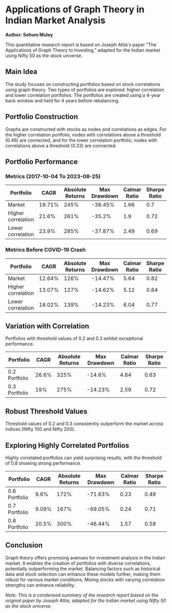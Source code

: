 # Applications of Graph Theory in Indian Market Analysis

**Author: Sohum Muley**

This quantitative research report is based on Joseph Attia's paper "The Applications of Graph Theory to Investing," adapted for the Indian market using Nifty 50 as the stock universe.

## Main Idea

The study focuses on constructing portfolios based on stock correlations using graph theory. Two types of portfolios are explored: higher correlation and lower correlation portfolios. The portfolios are created using a 4-year back window and held for 4 years before rebalancing.

## Portfolio Construction

Graphs are constructed with stocks as nodes and correlations as edges. For the higher correlation portfolio, nodes with correlations above a threshold (0.46) are connected, and for the lower correlation portfolio, nodes with correlations above a threshold (0.33) are connected.

## Portfolio Performance

### Metrics (2017-10-04 To 2023-08-25)

| Portfolio                | CAGR   | Absolute Returns | Max Drawdown | Calmar Ratio | Sharpe Ratio |
|--------------------------|--------|------------------|--------------|--------------|--------------|
| Market                   | 19.71% | 245%             | -38.45%      | 1.66         | 0.7          |
| Higher correlation       | 21.6%  | 261%             | -35.2%       | 1.9          | 0.72         |
| Lower correlation        | 23.9%  | 285%             | -37.87%      | 2.49         | 0.69         |

### Metrics Before COVID-19 Crash

| Portfolio                | CAGR   | Absolute Returns | Max Drawdown | Calmar Ratio | Sharpe Ratio |
|--------------------------|--------|------------------|--------------|--------------|--------------|
| Market                   | 12.64% | 126%             | -14.47%      | 5.64         | 0.82         |
| Higher correlation       | 13.07% | 127%             | -14.62%      | 5.12         | 0.84         |
| Lower correlation        | 18.02% | 139%             | -14.23%      | 6.04         | 0.77         |

## Variation with Correlation

Portfolios with threshold values of 0.2 and 0.3 exhibit exceptional performance.

| Portfolio                | CAGR   | Absolute Returns | Max Drawdown | Calmar Ratio | Sharpe Ratio |
|--------------------------|--------|------------------|--------------|--------------|--------------|
| 0.2 Portfolio            | 26.6%  | 325%             | -14.6%       | 4.64         | 0.63         |
| 0.3 Portfolio            | 19%    | 275%             | -14.23%      | 2.59         | 0.72         |

## Robust Threshold Values

Threshold values of 0.2 and 0.3 consistently outperform the market across indices (Nifty 100 and Nifty 200).

## Exploring Highly Correlated Portfolios

Highly correlated portfolios can yield surprising results, with the threshold of 0.8 showing strong performance.

| Portfolio                | CAGR   | Absolute Returns | Max Drawdown | Calmar Ratio | Sharpe Ratio |
|--------------------------|--------|------------------|--------------|--------------|--------------|
| 0.6 Portfolio            | 9.6%   | 172%             | -71.63%      | 0.23         | 0.49         |
| 0.7 Portfolio            | 9.09%  | 167%             | -69.05%      | 0.24         | 0.71         |
| 0.8 Portfolio            | 20.5%  | 300%             | -46.44%      | 1.57         | 0.58         |

## Conclusion

Graph theory offers promising avenues for investment analysis in the Indian market. It enables the creation of portfolios with diverse correlations, potentially outperforming the market. Balancing factors such as historical data and stock selection can enhance these models further, making them robust for various market conditions. Mixing stocks with varying correlation strengths can enhance reliability.

*Note: This is a condensed summary of the research report based on the original paper by Joseph Attia, adapted for the Indian market using Nifty 50 as the stock universe.*
